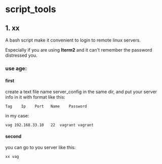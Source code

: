# script_tools
## 1. xx

A bash script make it convenient to login to remote linux servers.

Especially if you are using **Iterm2** and it can't remember the password distressed you.

### use age:

#### first
create a text file name server_config in the same dir,
and put your server info in it with format like this:
```
Tag    Ip    Port   Name    Password
```
in my case:
```
vag	192.168.33.10	22	vagrant	vagrant
```
#### second
you can go to you server like this:
```
xx vag
```
